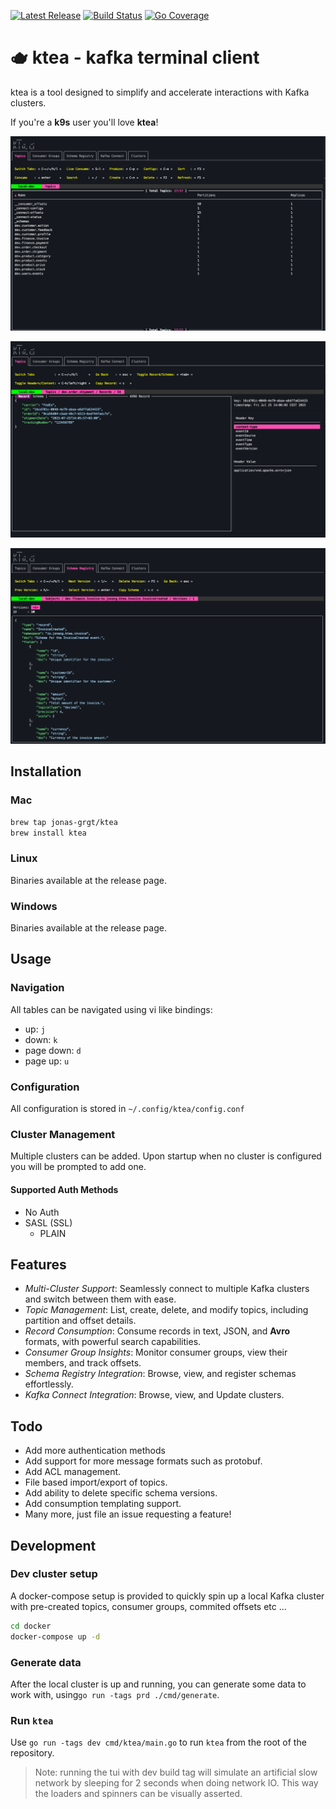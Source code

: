 [![Latest Release](https://img.shields.io/github/release/jonas-grgt/ktea.svg)](https://github.com/jonas-grgt/ktea/releases)
[![Build Status](https://github.com/jonas-grgt/ktea/actions/workflows/ci.yml/badge.svg?branch=main)](https://github.com/jonas-grgt/ktea/actions)
[![Go Coverage](https://github.com/jonas-grgt/ktea/wiki/coverage.svg)](https://raw.githack.com/wiki/jonas-grgt/ktea/coverage.html)

# 🫖 ktea - kafka terminal client

ktea is a tool designed to simplify and accelerate interactions with Kafka clusters.

If you're a **k9s** user you'll love **ktea**!

![topics-page.png](topics-page.png)

![record-detail-page.png](record-detail-page.png)

![record-page.png](record-page.png)


## Installation

### Mac

```sh
brew tap jonas-grgt/ktea
brew install ktea
```

### Linux

Binaries available at the release page.

### Windows

Binaries available at the release page.

## Usage

### Navigation

All tables can be navigated using vi like bindings:
- up: `j`
- down: `k`
- page down: `d`
- page up: `u`

### Configuration

All configuration is stored in `~/.config/ktea/config.conf`

### Cluster Management

Multiple clusters can be added.
Upon startup when no cluster is configured you will be prompted
to add one.

#### Supported Auth Methods

- No Auth
- SASL (SSL)
    - PLAIN

## Features

- *Multi-Cluster Support*: Seamlessly connect to multiple Kafka clusters and switch between them with ease.
- *Topic Management*: List, create, delete, and modify topics, including partition and offset details.
- *Record Consumption*: Consume records in text, JSON, and **Avro** formats, with powerful search capabilities.
- *Consumer Group Insights*: Monitor consumer groups, view their members, and track offsets.
- *Schema Registry Integration*: Browse, view, and register schemas effortlessly.
- *Kafka Connect Integration*: Browse, view, and Update clusters.

## Todo

- Add more authentication methods
- Add support for more message formats such as protobuf.
- Add ACL management.
- File based import/export of topics.
- Add ability to delete specific schema versions.
- Add consumption templating support.
- Many more, just file an issue requesting a feature!

## Development

### Dev cluster setup

A docker-compose setup is provided to quickly spin up a local Kafka cluster with pre-created topics, consumer groups,
commited offsets etc ...

```sh
cd docker
docker-compose up -d
```

### Generate data

After the local cluster is up and running, you can generate some data to work with, 
using`go run -tags prd ./cmd/generate`.

### Run `ktea`

Use `go run -tags dev cmd/ktea/main.go` to run `ktea` from the root of the repository.

> Note: running the tui with dev build tag will simulate an artificial slow network by sleeping for 2 seconds when doing network IO. This way the loaders and spinners can be visually asserted.
